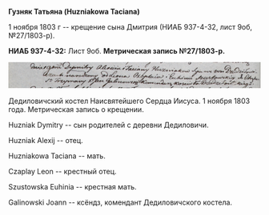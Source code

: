**Гузняк Татьяна (Huzniakowa Taciana)**

1 ноября 1803 г -- крещение сына Дмитрия (НИАБ 937-4-32, лист 9об,
№27/1803-р).

**НИАБ 937-4-32:** Лист 9об. **Метрическая запись №27/1803-р.**

![](./media/303708c9c020d904293cb426a4650a5d5afe62a2.png)

Дедиловичский костел Наисвятейшего Сердца Иисуса. 1 ноября 1803 года.
Метрическая запись о крещении.

Huzniak Dymitry -- сын родителей с деревни Дедиловичи.

Huzniak Alexij -- отец.

Huzniakowa Taciana -- мать.

Czaplay Leon -- крестный отец.

Szustowska Euhinia -- крестная мать.

Galinowski Joann -- ксёндз, комендант Дедиловичского костела.
